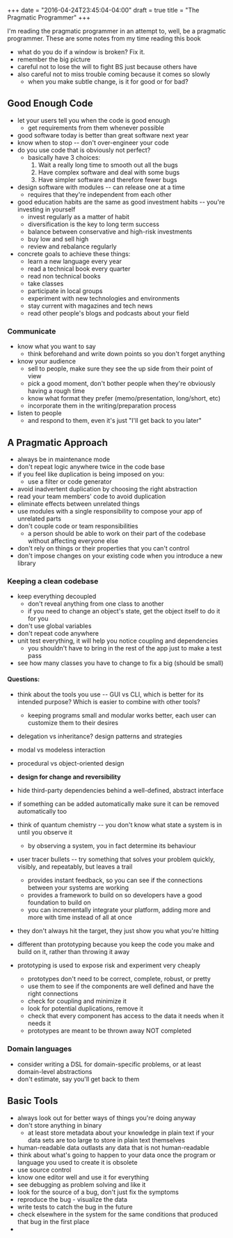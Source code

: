 +++
date = "2016-04-24T23:45:04-04:00"
draft = true
title = "The Pragmatic Programmer"
+++

I'm reading the pragmatic programmer in an attempt to, well, be a pragmatic programmer. These are some notes from my time reading this book

- what do you do if a window is broken? Fix it.
- remember the big picture
- careful not to lose the will to fight BS just because others have
- also careful not to miss trouble coming because it comes so slowly
  - when you make subtle change, is it for good or for bad?

## Good Enough Code

- let your users tell you when the code is good enough
  - get requirements from them whenever possible
- good software today is better than great software next year
- know when to stop -- don't over-engineer your code
- do you use code that is obviously not perfect?
  - basically have 3 choices:
    1. Wait a really long time to smooth out all the bugs
    2. Have complex software and deal with some bugs
    3. Have simpler software and therefore fewer bugs
- design software with modules -- can release one at a time
  - requires that they're independent from each other
- good education habits are the same as good investment habits -- you're investing in yourself
  - invest regularly as a matter of habit
  - diversification is the key to long term success
  - balance between conservative and high-risk investments
  - buy low and sell high
  - review and rebalance regularly
- concrete goals to achieve these things:
  - learn a new language every year
  - read a technical book every quarter
  - read non technical books
  - take classes
  - participate in local groups
  - experiment with new technologies and environments
  - stay current with magazines and tech news
  - read other people's blogs and podcasts about your field

### Communicate

- know what you want to say
  - think beforehand and write down points so you don't forget anything
- know your audience
  - sell to people, make sure they see the up side from their point of view
  - pick a good moment, don't bother people when they're obviously having a rough time
  - know what format they prefer (memo/presentation, long/short, etc)
  - incorporate them in the writing/preparation process
- listen to people
  - and respond to them, even it's just "I'll get back to you later"

## A Pragmatic Approach

- always be in maintenance mode
- don't repeat logic anywhere twice in the code base
- if you feel like duplication is being imposed on you:
  - use a filter or code generator
- avoid inadvertent duplication by choosing the right abstraction
- read your team members' code to avoid duplication
- eliminate effects between unrelated things
- use modules with a single responsibility to compose your app of unrelated parts
- don't couple code or team responsibilities
  - a person should be able to work on their part of the codebase without affecting everyone else
- don't rely on things or their properties that you can't control
- don't impose changes on your existing code when you introduce a new library

### Keeping a clean codebase

- keep everything decoupled
  - don't reveal anything from one class to another
  - if you need to change an object's state, get the object itself to do it for you
- don't use global variables
- don't repeat code anywhere
- unit test everything, it will help you notice coupling and dependencies
  - you shouldn't have to bring in the rest of the app just to make a test pass
- see how many classes you have to change to fix a big (should be small)

#### Questions:

- think about the tools you use -- GUI vs CLI, which is better for its intended purpose? Which is easier to combine with other tools?
  - keeping programs small and modular works better, each user can customize them to their desires
- delegation vs inheritance? design patterns and strategies
- modal vs modeless interaction
- procedural vs object-oriented design

- **design for change and reversibility**

- hide third-party dependencies behind a well-defined, abstract interface
- if something can be added automatically make sure it can be removed automatically too
- think of quantum chemistry -- you don't know what state a system is in until you observe it
  - by observing a system, you in fact determine its behaviour

- user tracer bullets -- try something that solves your problem quickly, visibly, and repeatably, but leaves a trail
  - provides instant feedback, so you can see if the connections between your systems are working
  - provides a framework to build on so developers have a good foundation to build on
  - you can incrementally integrate your platform, adding more and more with time instead of all at once
- they don't always hit the target, they just show you what you're hitting
- different than prototyping because you keep the code you make and build on it, rather than throwing it away
- prototyping is used to expose risk and experiment very cheaply
  - prototypes don't need to be correct, complete, robust, or pretty
  - use them to see if the components are well defined and have the right connections
  - check for coupling and minimize it
  - look for potential duplications, remove it
  - check that every component has access to the data it needs when it needs it
  - prototypes are meant to be thrown away NOT completed

### Domain languages

- consider writing a DSL for domain-specific problems, or at least domain-level abstractions
- don't estimate, say you'll get back to them

## Basic Tools

- always look out for better ways of things you're doing anyway
- don't store anything in binary
  - at least store metadata about your knowledge in plain text if your data sets are too large to store in plain text themselves
- human-readable data outlasts any data that is not human-readable
- think about what's going to happen to your data once the program or language you used to create it is obsolete
- use source control
- know one editor well and use it for everything
- see debugging as problem solving and like it
- look for the source of a bug, don't just fix the symptoms
- reproduce the bug - visualize the data
- write tests to catch the bug in the future
- check elsewhere in the system for the same conditions that produced that bug in the first place
-
